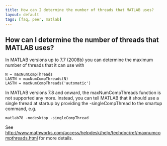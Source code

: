 ```yaml
---
title: How can I determine the number of threads that MATLAB uses?
layout: default
tags: [faq, peer, matlab]
---
```


## How can I determine the number of threads that MATLAB uses?

In MATLAB versions up to 7.7 (2008b) you can determine the maximum number of threads that it can use with

    N = maxNumCompThreads
    LASTN = maxNumCompThreads(N)
    LASTN = maxNumCompThreads('automatic') 

In MATLAB versions 7.8 and onward, the maxNumCompThreads function is not supported any more. Instead, you can tell MATLAB that it should use a single thread at startup by providing the -singleCompThread to the smartup command, e.g. 

    matlab78 -nodesktop -singleCompThread 

See http://www.mathworks.com/access/helpdesk/help/techdoc/ref/maxnumcompthreads.html for more details.
